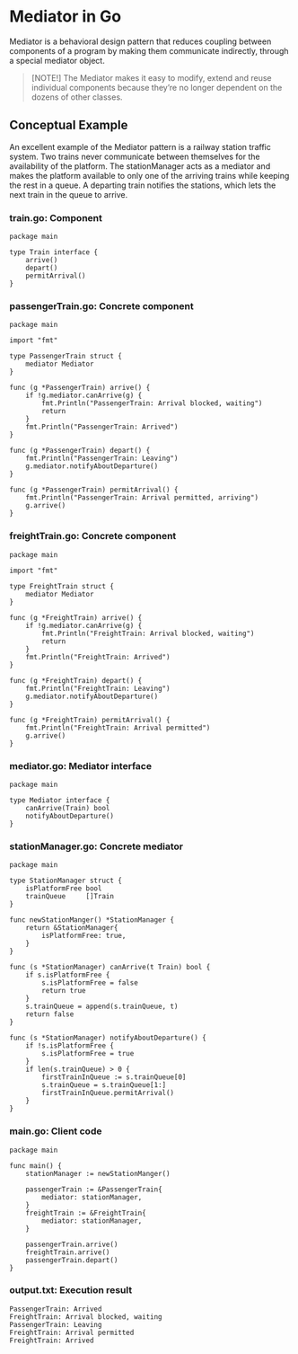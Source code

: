 # Mediator in Go

Mediator is a behavioral design pattern that reduces coupling between components of a program by making them communicate indirectly, through a special mediator object.

> [NOTE!] 
> The Mediator makes it easy to modify, extend and reuse individual components because they’re no longer dependent on the dozens of other classes.


## Conceptual Example

An excellent example of the Mediator pattern is a railway station traffic system. Two trains never communicate between themselves for the availability of the platform. The stationManager acts as a mediator and makes the platform available to only one of the arriving trains while keeping the rest in a queue. A departing train notifies the stations, which lets the next train in the queue to arrive.

###  train.go: Component

```
package main

type Train interface {
    arrive()
    depart()
    permitArrival()
}
```

### passengerTrain.go: Concrete component

```
package main

import "fmt"

type PassengerTrain struct {
    mediator Mediator
}

func (g *PassengerTrain) arrive() {
    if !g.mediator.canArrive(g) {
        fmt.Println("PassengerTrain: Arrival blocked, waiting")
        return
    }
    fmt.Println("PassengerTrain: Arrived")
}

func (g *PassengerTrain) depart() {
    fmt.Println("PassengerTrain: Leaving")
    g.mediator.notifyAboutDeparture()
}

func (g *PassengerTrain) permitArrival() {
    fmt.Println("PassengerTrain: Arrival permitted, arriving")
    g.arrive()
}
```

### freightTrain.go: Concrete component
```
package main

import "fmt"

type FreightTrain struct {
    mediator Mediator
}

func (g *FreightTrain) arrive() {
    if !g.mediator.canArrive(g) {
        fmt.Println("FreightTrain: Arrival blocked, waiting")
        return
    }
    fmt.Println("FreightTrain: Arrived")
}

func (g *FreightTrain) depart() {
    fmt.Println("FreightTrain: Leaving")
    g.mediator.notifyAboutDeparture()
}

func (g *FreightTrain) permitArrival() {
    fmt.Println("FreightTrain: Arrival permitted")
    g.arrive()
}
```

### mediator.go: Mediator interface
```
package main

type Mediator interface {
    canArrive(Train) bool
    notifyAboutDeparture()
}
```

### stationManager.go: Concrete mediator

```
package main

type StationManager struct {
    isPlatformFree bool
    trainQueue     []Train
}

func newStationManger() *StationManager {
    return &StationManager{
        isPlatformFree: true,
    }
}

func (s *StationManager) canArrive(t Train) bool {
    if s.isPlatformFree {
        s.isPlatformFree = false
        return true
    }
    s.trainQueue = append(s.trainQueue, t)
    return false
}

func (s *StationManager) notifyAboutDeparture() {
    if !s.isPlatformFree {
        s.isPlatformFree = true
    }
    if len(s.trainQueue) > 0 {
        firstTrainInQueue := s.trainQueue[0]
        s.trainQueue = s.trainQueue[1:]
        firstTrainInQueue.permitArrival()
    }
}
```
### main.go: Client code
```
package main

func main() {
    stationManager := newStationManger()

    passengerTrain := &PassengerTrain{
        mediator: stationManager,
    }
    freightTrain := &FreightTrain{
        mediator: stationManager,
    }

    passengerTrain.arrive()
    freightTrain.arrive()
    passengerTrain.depart()
}
```

### output.txt: Execution result
```
PassengerTrain: Arrived
FreightTrain: Arrival blocked, waiting
PassengerTrain: Leaving
FreightTrain: Arrival permitted
FreightTrain: Arrived
```